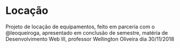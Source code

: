 # Locação
Projeto de locação de equipamentos, feito em parceria com o @leoqueiroga, apresentado em conclusão de semestre, matéria de Desenvolvimento Web III, professor Wellington Oliveira dia 30/11/2018
